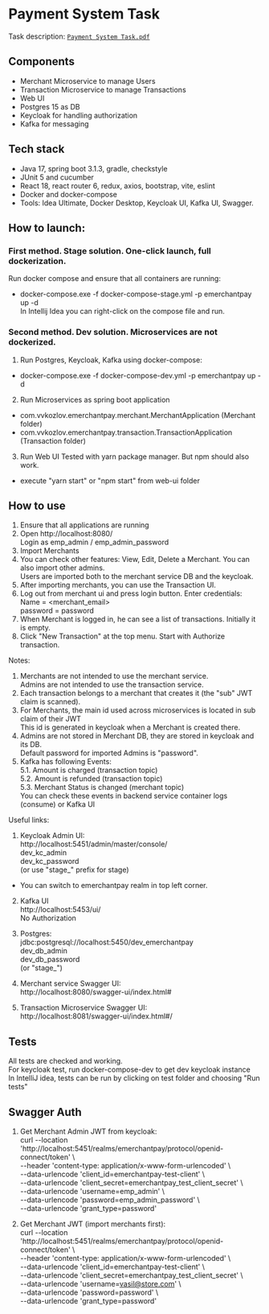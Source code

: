 # Payment System Task
Task description: [`Payment System Task.pdf`](./Payment%20System%20Task.pdf)

## Components
- Merchant Microservice to manage Users
- Transaction Microservice to manage Transactions
- Web UI
- Postgres 15 as DB
- Keycloak for handling authorization
- Kafka for messaging

## Tech stack
- Java 17, spring boot 3.1.3, gradle, checkstyle
- JUnit 5 and cucumber
- React 18, react router 6, redux, axios, bootstrap, vite, eslint
- Docker and docker-compose
- Tools: Idea Ultimate, Docker Desktop, Keycloak UI, Kafka UI, Swagger.

## How to launch:
### First method. Stage solution. One-click launch, full dockerization.
Run docker compose and ensure that all containers are running:
- docker-compose.exe -f docker-compose-stage.yml -p emerchantpay up -d  
In Intellij Idea you can right-click on the compose file and run.

### Second method. Dev solution. Microservices are not dockerized.
1. Run Postgres, Keycloak, Kafka using docker-compose:
- docker-compose.exe -f docker-compose-dev.yml -p emerchantpay up -d

2. Run Microservices as spring boot application
- com.vvkozlov.emerchantpay.merchant.MerchantApplication (Merchant folder)
- com.vvkozlov.emerchantpay.transaction.TransactionApplication (Transaction folder)

3. Run Web UI
Tested with yarn package manager. But npm should also work.
- execute "yarn start" or "npm start" from web-ui folder

## How to use
1. Ensure that all applications are running
2. Open http://localhost:8080/  
   Login as emp_admin / emp_admin_password
3. Import Merchants
4. You can check other features: View, Edit, Delete a Merchant. You can also import other admins.  
   Users are imported both to the merchant service DB and the keycloak.
5. After importing merchants, you can use the Transaction UI.
6. Log out from merchant ui and press login button. Enter credentials:  
   Name = <merchant_email>  
   password = password  
7. When Merchant is logged in, he can see a list of transactions. Initially it is empty.
8. Click "New Transaction" at the top menu. Start with Authorize transaction.

Notes:
1. Merchants are not intended to use the merchant service.  
Admins are not intended to use the transaction service.
2. Each transaction belongs to a merchant that creates it (the "sub" JWT claim is scanned).
3. For Merchants, the main id used across microservices is located in sub claim of their JWT  
This id is generated in keycloak when a Merchant  is created there.
4. Admins are not stored in Merchant DB, they are stored in keycloak and its DB.  
Default password for imported Admins is "password".
5. Kafka has following Events:  
5.1. Amount is charged (transaction topic)  
5.2. Amount is refunded (transaction topic)  
5.3. Merchant Status is changed (merchant topic)  
You can check these events in backend service container logs (consume) or Kafka UI

Useful links:
1. Keycloak Admin UI:  
   http://localhost:5451/admin/master/console/  
   dev_kc_admin  
   dev_kc_password  
   (or use "stage_" prefix for stage)  

- You can switch to emerchantpay realm in top left corner.

2. Kafka UI  
   http://localhost:5453/ui/  
   No Authorization

3. Postgres:  
   jdbc:postgresql://localhost:5450/dev_emerchantpay  
   dev_db_admin  
   dev_db_password  
   (or "stage_")  

4. Merchant service Swagger UI:  
   http://localhost:8080/swagger-ui/index.html#

5. Transaction Microservice Swagger UI:  
   http://localhost:8081/swagger-ui/index.html#/

## Tests
All tests are checked and working.  
For keycloak test, run docker-compose-dev to get dev keycloak instance  
In IntelliJ idea, tests can be run by clicking on test folder and choosing "Run tests"

## Swagger Auth
1. Get Merchant Admin JWT from keycloak:  
   curl --location 'http://localhost:5451/realms/emerchantpay/protocol/openid-connect/token' \  
   --header 'content-type: application/x-www-form-urlencoded' \  
   --data-urlencode 'client_id=emerchantpay-test-client' \  
   --data-urlencode 'client_secret=emerchantpay_test_client_secret' \  
   --data-urlencode 'username=emp_admin' \  
   --data-urlencode 'password=emp_admin_password' \  
   --data-urlencode 'grant_type=password'


2. Get Merchant JWT (import merchants first):  
   curl --location 'http://localhost:5451/realms/emerchantpay/protocol/openid-connect/token' \  
   --header 'content-type: application/x-www-form-urlencoded' \  
   --data-urlencode 'client_id=emerchantpay-test-client' \  
   --data-urlencode 'client_secret=emerchantpay_test_client_secret' \  
   --data-urlencode 'username=vasil@store.com' \  
   --data-urlencode 'password=password' \  
   --data-urlencode 'grant_type=password'